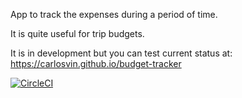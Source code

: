 App to track the expenses during a period of time. 

It is quite useful for trip budgets. 

It is in development but you can test current status at: https://carlosvin.github.io/budget-tracker

[![CircleCI](https://circleci.com/gh/carlosvin/budget-tracker.svg?style=svg)](https://circleci.com/gh/carlosvin/budget-tracker)